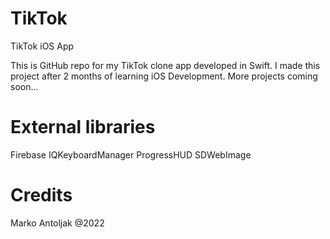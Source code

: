 # TikTok
TikTok iOS App

This is GitHub repo for my TikTok clone app developed in Swift. I made this project after 2 months of learning iOS Development. More projects coming soon...

# External libraries
Firebase
IQKeyboardManager
ProgressHUD
SDWebImage

# Credits
Marko Antoljak @2022
